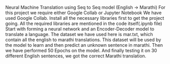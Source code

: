 Neural Machine Translation using Seq to Seq model (English -> Marathi)
For this project we require either Google Collab or Jupyter Notebook
We have used Google Collab.
Install all the necessary libraries first to get the project going.
All the required libraries are mentioned in the code itself(.ipynb file)
Start with forming a neural network and an Encoder-Decoder model to translate a language.
The dataset we have used here is mar.txt, which contain all the english to marathi translations.
This dataset will be used by the model to learn and then predict an unknown sentence in marathi.
Then we have performed 50 Epochs on the model.
And finally testing it on 30 different English sentences, we got the correct Marathi translation.
